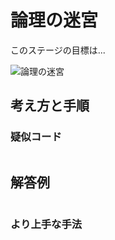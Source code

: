 # 論理の迷宮

このステージの目標は...

![論理の迷宮]()




## 考え方と手順

### 疑似コード

```
```

## 解答例

```swift
```

### より上手な手法

```swift
```